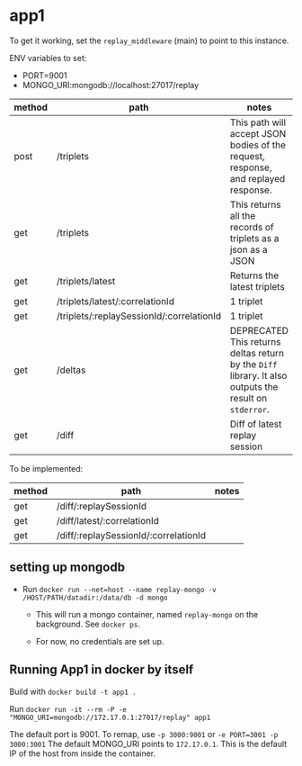 # app1

To get it working, set the `replay_middleware` (main) to point to this instance.

ENV variables to set:

- PORT=9001
- MONGO_URI:mongodb://localhost:27017/replay

| method | path                                      | notes                                                                                                  |
| ------ | ----------------------------------------- | ------------------------------------------------------------------------------------------------------ |
| post   | /triplets                                 | This path will accept JSON bodies of the request, response, and replayed response.                     |
| get    | /triplets                                 | This returns all the records of triplets as a json as a JSON                                           |
| get    | /triplets/latest                          | Returns the latest triplets                                                                            |
| get    | /triplets/latest/:correlationId           | 1 triplet                                                                                              |
| get    | /triplets/:replaySessionId/:correlationId | 1 triplet                                                                                              |
| get    | /deltas                                   | DEPRECATED This returns deltas return by the `Diff` library. It also outputs the result on `stderror`. |
| get    | /diff                                     | Diff of latest replay session                                                                          |

To be implemented:

| method | path                                  | notes |
| ------ | ------------------------------------- | ----- |
| get    | /diff/:replaySessionId                |       |
| get    | /diff/latest/:correlationId           |       |
| get    | /diff/:replaySessionId/:correlationId |       |

## setting up mongodb

- Run `docker run --net=host --name replay-mongo -v /HOST/PATH/datadir:/data/db -d mongo`

  - This will run a mongo container, named `replay-mongo` on the background. See `docker ps`.

  - For now, no credentials are set up.

## Running App1 in docker by itself

Build with `docker build -t app1 .`

Run `docker run -it --rm -P -e "MONGO_URI=mongodb://172.17.0.1:27017/replay" app1`

The default port is 9001. To remap, use `-p 3000:9001` or `-e PORT=3001 -p 3000:3001`
The default MONGO_URI points to `172.17.0.1`. This is the default IP of the host from inside the container.
